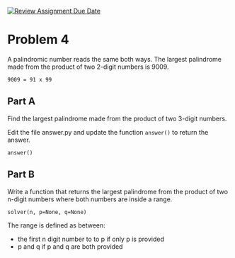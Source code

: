 [![Review Assignment Due Date](https://classroom.github.com/assets/deadline-readme-button-24ddc0f5d75046c5622901739e7c5dd533143b0c8e959d652212380cedb1ea36.svg)](https://classroom.github.com/a/W0DCJX6P)
# Problem 4

A palindromic number reads the same both ways. The largest 
palindrome made from the product of two 2-digit numbers is 9009.

```
9009 = 91 x 99
```

## Part A

Find the largest palindrome made from the product of two 3-digit numbers.

Edit the file answer.py and update the function `answer()` to return the answer.

```
answer()
```

## Part B

Write a function that returns the largest palindrome from the product of two n-digit numbers where both numbers are inside a range.

```
solver(n, p=None, q=None)
```

The range is defined as between:
- the first n digit number to to p if only p is provided
- p and q if p and q are both provided

